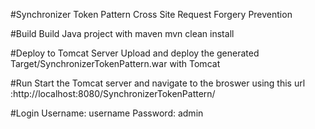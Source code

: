 #Synchronizer Token Pattern
Cross Site Request Forgery Prevention

#Build
Build Java project with maven
mvn clean install

#Deploy to Tomcat Server 
Upload and deploy the generated Target/SynchronizerTokenPattern.war with Tomcat

#Run
Start the Tomcat server and navigate to the broswer using this url :http://localhost:8080/SynchronizerTokenPattern/ 

#Login
Username: username
Password: admin
